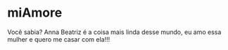 # miAmore
Você sabia? Anna Beatriz é a coisa mais linda desse mundo, eu amo essa mulher e quero me casar com ela!!!
